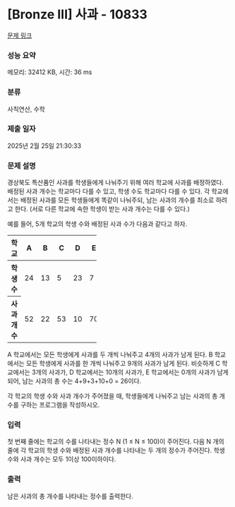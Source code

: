 # [Bronze III] 사과 - 10833 

[문제 링크](https://www.acmicpc.net/problem/10833) 

### 성능 요약

메모리: 32412 KB, 시간: 36 ms

### 분류

사칙연산, 수학

### 제출 일자

2025년 2월 25일 21:30:33

### 문제 설명

<p>경상북도 특산품인 사과를 학생들에게 나눠주기 위해 여러 학교에 사과를 배정하였다. 배정된 사과 개수는 학교마다 다를 수 있고, 학생 수도 학교마다 다를 수 있다. 각 학교에서는 배정된 사과를 모든 학생들에게 똑같이 나눠주되, 남는 사과의 개수를 최소로 하려고 한다. (서로 다른 학교에 속한 학생이 받는 사과 개수는 다를 수 있다.)</p>

<p>예를 들어, 5개 학교의 학생 수와 배정된 사과 수가 다음과 같다고 하자.</p>

<table class="table table-bordered" style="width:40%">
	<thead>
		<tr>
			<th>학교</th>
			<th>A</th>
			<th>B</th>
			<th>C</th>
			<th>D</th>
			<th>E</th>
		</tr>
	</thead>
	<tbody>
		<tr>
			<th>학생 수</th>
			<td>24</td>
			<td>13</td>
			<td>5</td>
			<td>23</td>
			<td>7</td>
		</tr>
		<tr>
			<th>사과 개수</th>
			<td>52</td>
			<td>22</td>
			<td>53</td>
			<td>10</td>
			<td>70</td>
		</tr>
	</tbody>
</table>

<p>A 학교에서는 모든 학생에게 사과를 두 개씩 나눠주고 4개의 사과가 남게 된다. B 학교에서는 모든 학생에게 사과를 한 개씩 나눠주고 9개의 사과가 남게 된다. 비슷하게 C 학교에서는 3개의 사과가, D 학교에서는 10개의 사과가, E 학교에서는 0개의 사과가 남게 되어, 남는 사과의 총 수는 4+9+3+10+0 = 26이다. </p>

<p>각 학교의 학생 수와 사과 개수가 주어졌을 때, 학생들에게 나눠주고 남는 사과의 총 개수를 구하는 프로그램을 작성하시오.</p>

### 입력 

 <p>첫 번째 줄에는 학교의 수를 나타내는 정수 N (1 ≤ N ≤ 100)이 주어진다. 다음 N 개의 줄에 각 학교의 학생 수와 배정된 사과 개수를 나타내는 두 개의 정수가 주어진다. 학생 수와 사과 개수는 모두 1이상 100이하이다. </p>

### 출력 

 <p>남은 사과의 총 개수를 나타내는 정수를 출력한다.</p>

